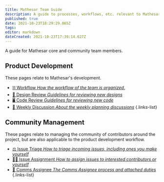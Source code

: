 ```yaml
---
title: Mathesar Team Guide
description: A guide to processes, workflows, etc. relevant to Mathesar team members
published: true
date: 2021-10-23T18:29:29.065Z
tags: 
editor: markdown
dateCreated: 2021-10-23T17:39:14.627Z
---
```


A guide for Mathesar core and community team members.

## Product Development

These pages relate to Mathesar's development.

- [:chains: Workflow *How the workflow of the team is organized*.](/team/workflow)
- [:art: Design Review *Guidelines for reviewing new designs*](/design/process/review-guidelines)
- [:desktop_computer: Code Review *Guidelines for reviewing new code*](/engineering/code-review)
- [:speech_balloon: Weekly Discussion *About the weekly planning discussions*]()
{.links-list}

## Community Management

These pages relate to managing the community of contributors around the project, but are also applicable to the product development workflow.

- [:balance_scale: Issue Triage *How to triage incoming issues, including ones you make yourself*](/engineering/issue-triage)
- [:man_in_tuxedo: Issue Assignment *How to assign issues to interested contributors or yourself*]()
- [:microphone: Comms Assignee *The Comms Assignee process and attached duties*]()
{.links-list}
